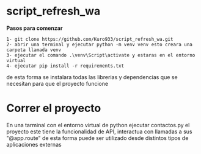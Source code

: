 # script_refresh_wa

**Pasos para comenzar**
```
1- git clone https://github.com/Kuro933/script_refresh_wa.git
2- abrir una terminal y ejecutar python -m venv venv esto creara una carpeta llamada venv
3- ejecutar el comando .\venv\Script\activate y estaras en el entorno virtual
4- ejecutar pip install -r requirements.txt
```
de esta forma se instalara todas las librerias y dependencias que se necesitan para que el proyecto funcione

# Correr el proyecto
En una tarminal con el entorno virtual de python ejecutar contactos.py
el proyecto este tiene la funcionalidad de API, interactua con llamadas a sus "@app.route"
de esta forma puede ser utilizado desde distintos tipos de aplicaciones externas
